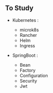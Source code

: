 ## To Study
- Kubernetes :
    - microk8s
    - Rancher
    - Helm
    - Ingress


- SpringBoot :
    - Bean
    - Factory
    - Configuration
    - Security
    - Jwt
